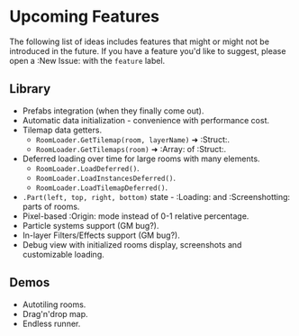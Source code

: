 # Upcoming Features

The following list of ideas includes features that might or might not be introduced in the future. If you have a feature you'd like to suggest, please open a :New Issue: with the `feature` label.

## Library
* Prefabs integration (when they finally come out).
* Automatic data initialization - convenience with performance cost.
* Tilemap data getters.
    * `RoomLoader.GetTilemap(room, layerName)` ➜ :Struct:.
    * `RoomLoader.GetTilemaps(room)` ➜ :Array: of :Struct:.
* Deferred loading over time for large rooms with many elements.
    * `RoomLoader.LoadDeferred()`.
    * `RoomLoader.LoadInstancesDeferred()`.
    * `RoomLoader.LoadTilemapDeferred()`.
* `.Part(left, top, right, bottom)` state - :Loading: and :Screenshotting: parts of rooms. 
* Pixel-based :Origin: mode instead of 0-1 relative percentage.
* Particle systems support (GM bug?).
* In-layer Filters/Effects support (GM bug?).
* Debug view with initialized rooms display, screenshots and customizable loading.

## Demos
* Autotiling rooms.
* Drag'n'drop map.
* Endless runner.
